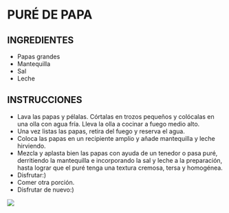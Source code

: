 # PURÉ DE PAPA
## INGREDIENTES
* Papas grandes
* Mantequilla
* Sal
* Leche

## INSTRUCCIONES
* Lava las papas y pélalas. Córtalas en trozos pequeños y colócalas en una olla con agua fría. Lleva la olla a cocinar a fuego medio alto.
* Una vez listas las papas, retira del fuego y reserva el agua.
* Coloca las papas en un recipiente amplio y añade mantequilla y leche hirviendo.
* Mezcla y aplasta bien las papas con ayuda de un tenedor o pasa puré, derritiendo la mantequilla e incorporando la sal y leche a la preparación, hasta lograr que el puré tenga una textura cremosa, tersa y homogénea.  
* Disfrutar:)
* Comer otra porción.
* Disfrutar de nuevo:)

![ ](https://png.pngtree.com/png-clipart/20231028/original/pngtree-mashed-potatoes-png-image_13446080.png)

